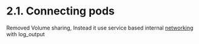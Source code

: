# 2.1. Connecting pods

Removed Volume sharing, Instead it use service based internal [networking](../log_output/readme.md) with log_output
